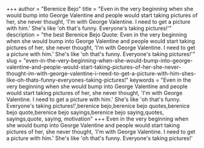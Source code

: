 +++
author = "Berenice Bejo"
title = "Even in the very beginning when she would bump into George Valentine and people would start taking pictures of her, she never thought, 'I'm with George Valentine. I need to get a picture with him.' She's like 'oh that's funny. Everyone's taking pictures!'"
description = "the best Berenice Bejo Quote: Even in the very beginning when she would bump into George Valentine and people would start taking pictures of her, she never thought, 'I'm with George Valentine. I need to get a picture with him.' She's like 'oh that's funny. Everyone's taking pictures!'"
slug = "even-in-the-very-beginning-when-she-would-bump-into-george-valentine-and-people-would-start-taking-pictures-of-her-she-never-thought-im-with-george-valentine-i-need-to-get-a-picture-with-him-shes-like-oh-thats-funny-everyones-taking-pictures!"
keywords = "Even in the very beginning when she would bump into George Valentine and people would start taking pictures of her, she never thought, 'I'm with George Valentine. I need to get a picture with him.' She's like 'oh that's funny. Everyone's taking pictures!',berenice bejo,berenice bejo quotes,berenice bejo quote,berenice bejo sayings,berenice bejo saying,quotes, sayings,quote, saying, motivation"
+++
Even in the very beginning when she would bump into George Valentine and people would start taking pictures of her, she never thought, 'I'm with George Valentine. I need to get a picture with him.' She's like 'oh that's funny. Everyone's taking pictures!'
